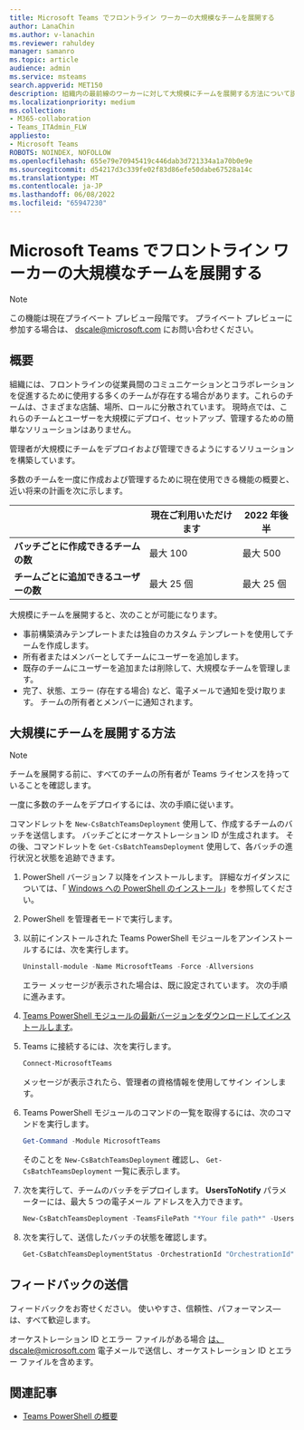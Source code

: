 ```yaml
---
title: Microsoft Teams でフロントライン ワーカーの大規模なチームを展開する
author: LanaChin
ms.author: v-lanachin
ms.reviewer: rahuldey
manager: samanro
ms.topic: article
audience: admin
ms.service: msteams
search.appverid: MET150
description: 組織内の最前線のワーカーに対して大規模にチームを展開する方法について説明します。
ms.localizationpriority: medium
ms.collection:
- M365-collaboration
- Teams_ITAdmin_FLW
appliesto:
- Microsoft Teams
ROBOTS: NOINDEX, NOFOLLOW
ms.openlocfilehash: 655e79e70945419c446dab3d721334a1a70b0e9e
ms.sourcegitcommit: d54217d3c339fe02f83d86efe50dabe67528a14c
ms.translationtype: MT
ms.contentlocale: ja-JP
ms.lasthandoff: 06/08/2022
ms.locfileid: "65947230"
---
```

# <a name="deploy-teams-at-scale-for-frontline-workers-in-microsoft-teams"></a>Microsoft Teams でフロントライン ワーカーの大規模なチームを展開する

> [!NOTE]
> この機能は現在プライベート プレビュー段階です。 プライベート プレビューに参加する場合は、 [dscale@microsoft.com](mailto:dscale@microsoft.com) にお問い合わせください。

## <a name="overview"></a>概要
 
組織には、フロントラインの従業員間のコミュニケーションとコラボレーションを促進するために使用する多くのチームが存在する場合があります。これらのチームは、さまざまな店舗、場所、ロールに分散されています。 現時点では、これらのチームとユーザーを大規模にデプロイ、セットアップ、管理するための簡単なソリューションはありません。

管理者が大規模にチームをデプロイおよび管理できるようにするソリューションを構築しています。

多数のチームを一度に作成および管理するために現在使用できる機能の概要と、近い将来の計画を次に示します。

||現在ご利用いただけます |2022 年後半  |
|---------|---------|---------|
|**バッチごとに作成できるチームの数**|最大 100 |最大 500|
|**チームごとに追加できるユーザーの数**|最大 25 個|最大 25 個|

大規模にチームを展開すると、次のことが可能になります。

- 事前構築済みテンプレートまたは独自のカスタム テンプレートを使用してチームを作成します。
- 所有者またはメンバーとしてチームにユーザーを追加します。
- 既存のチームにユーザーを追加または削除して、大規模なチームを管理します。
- 完了、状態、エラー (存在する場合) など、電子メールで通知を受け取ります。 チームの所有者とメンバーに通知されます。

## <a name="how-to-deploy-teams-at-scale"></a>大規模にチームを展開する方法

> [!NOTE]
> チームを展開する前に、すべてのチームの所有者が Teams ライセンスを持っていることを確認します。

一度に多数のチームをデプロイするには、次の手順に従います。

コマンドレットを ```New-CsBatchTeamsDeployment``` 使用して、作成するチームのバッチを送信します。 バッチごとにオーケストレーション ID が生成されます。 その後、コマンドレットを ```Get-CsBatchTeamsDeployment``` 使用して、各バッチの進行状況と状態を追跡できます。

1. PowerShell バージョン 7 以降をインストールします。 詳細なガイダンスについては、「 [Windows への PowerShell のインストール](/powershell/scripting/install/installing-powershell-on-windows)」を参照してください。
1. PowerShell を管理者モードで実行します。
1. 以前にインストールされた Teams PowerShell モジュールをアンインストールするには、次を実行します。

    ```powershell
    Uninstall-module -Name MicrosoftTeams -Force -Allversions
    ```

    エラー メッセージが表示された場合は、既に設定されています。 次の手順に進みます。
1. [Teams PowerShell モジュールの最新バージョンをダウンロードしてインストールします](https://www.powershellgallery.com/packages/MicrosoftTeams)。

1. Teams に接続するには、次を実行します。

    ```powershell
    Connect-MicrosoftTeams
    ```

    メッセージが表示されたら、管理者の資格情報を使用してサイン インします。

1. Teams PowerShell モジュールのコマンドの一覧を取得するには、次のコマンドを実行します。

    ```powershell
    Get-Command -Module MicrosoftTeams
    ```

    そのことを ```New-CsBatchTeamsDeployment``` 確認し、 ```Get-CsBatchTeamsDeployment``` 一覧に表示します。

1. 次を実行して、チームのバッチをデプロイします。 **UsersToNotify** パラメーターには、最大 5 つの電子メール アドレスを入力できます。

    ```powershell
    New-CsBatchTeamsDeployment -TeamsFilePath "*Your file path*" -UsersFilePath "*Your file path*" -UsersToNotify *Email addresses* 
    ```

1. 次を実行して、送信したバッチの状態を確認します。

    ```powershell
    Get-CsBatchTeamsDeploymentStatus -OrchestrationId "OrchestrationId"
    ```

## <a name="send-us-feedback"></a>フィードバックの送信

フィードバックをお寄せください。 使いやすさ、信頼性、パフォーマンス&mdash;は、すべて歓迎します。

オーケストレーション ID とエラー ファイルがある場合 [は、dscale@microsoft.com](mailto:dscale@microsoft.com) 電子メールで送信し、オーケストレーション ID とエラー ファイルを含めます。

## <a name="related-articles"></a>関連記事

- [Teams PowerShell の概要](teams-powershell-overview.md)
